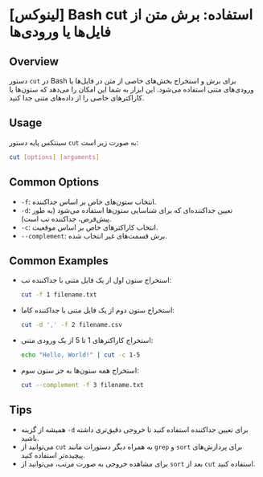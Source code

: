 # [لینوکس] Bash cut استفاده: برش متن از فایل‌ها یا ورودی‌ها

## Overview
دستور `cut` در Bash برای برش و استخراج بخش‌های خاصی از متن در فایل‌ها یا ورودی‌های متنی استفاده می‌شود. این ابزار به شما این امکان را می‌دهد که ستون‌ها یا کاراکترهای خاصی را از داده‌های متنی جدا کنید.

## Usage
سینتکس پایه دستور `cut` به صورت زیر است:

```bash
cut [options] [arguments]
```

## Common Options
- `-f`: انتخاب ستون‌های خاص بر اساس جداکننده.
- `-d`: تعیین جداکننده‌ای که برای شناسایی ستون‌ها استفاده می‌شود (به طور پیش‌فرض، جداکننده تب است).
- `-c`: انتخاب کاراکترهای خاص بر اساس موقعیت.
- `--complement`: برش قسمت‌های غیر انتخاب شده.

## Common Examples
- استخراج ستون اول از یک فایل متنی با جداکننده تب:
  ```bash
  cut -f 1 filename.txt
  ```

- استخراج ستون دوم از یک فایل متنی با جداکننده کاما:
  ```bash
  cut -d ',' -f 2 filename.csv
  ```

- استخراج کاراکترهای 1 تا 5 از یک ورودی متنی:
  ```bash
  echo "Hello, World!" | cut -c 1-5
  ```

- استخراج همه ستون‌ها به جز ستون سوم:
  ```bash
  cut --complement -f 3 filename.txt
  ```

## Tips
- همیشه از گزینه `-d` برای تعیین جداکننده استفاده کنید تا خروجی دقیق‌تری داشته باشید.
- می‌توانید از `cut` به همراه دیگر دستورات مانند `grep` و `sort` برای پردازش‌های پیچیده‌تر استفاده کنید.
- برای مشاهده خروجی به صورت مرتب، می‌توانید از `sort` بعد از `cut` استفاده کنید.